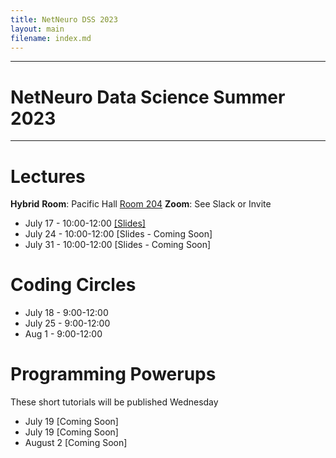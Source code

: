 ```yaml
---
title: NetNeuro DSS 2023
layout: main
filename: index.md
---
```

***
# NetNeuro Data Science Summer 2023
***





# Lectures

**Hybrid**
**Room**: Pacific Hall [Room 204](https://map.uoregon.edu/e874ae0dd)
**Zoom**: See Slack or Invite

* July 17 - 10:00-12:00 [\[Slides\]](https://github.com/UO-Data-Science/NetNeuro2023/raw/main/docs/slides/Good_Data_Practices.pptx)
* July 24 - 10:00-12:00 [Slides - Coming Soon]
* July 31 - 10:00-12:00 [Slides - Coming Soon]

# Coding Circles

* July 18 - 9:00-12:00 
* July 25 - 9:00-12:00
* Aug  1  - 9:00-12:00

# Programming Powerups

These short tutorials will be published Wednesday

* July 19 [Coming Soon]
* July 19 [Coming Soon]
* August 2 [Coming Soon]



